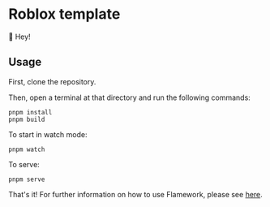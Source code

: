# Roblox template

👋 Hey!

## Usage

First, clone the repository.

Then, open a terminal at that directory and run the following commands:

```console
pnpm install
pnpm build
```

To start in watch mode:

```console
pnpm watch
```

To serve:

```console
pnpm serve
```

That's it! For further information on how to use Flamework, please see [here](https://flamework.fireboltofdeath.dev/docs/introduction).
